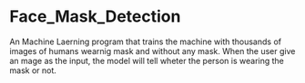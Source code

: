 # Face_Mask_Detection
An Machine Laerning program that trains the machine with thousands of images of humans wearnig mask and without any mask.
When the user give an mage as the input, the model will tell wheter the person is wearing the mask or not.
